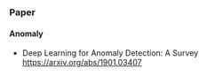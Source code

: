 ### Paper
#### Anomaly
- Deep Learning for Anomaly Detection: A Survey<br>
https://arxiv.org/abs/1901.03407

